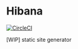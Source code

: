 # Hibana

[![CircleCI](https://circleci.com/gh/student-kyushu/hibana.svg?style=svg)](https://circleci.com/gh/student-kyushu/hibana)

[WIP] static site generator
